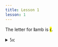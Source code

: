 ```yaml
---
title: Lesson 1
lesson: 1
---
```




The letter for <strong>l</strong>amb is <mark>𐑤</mark>.


<details>
    <summary>𐑕𐑦𐑤</summary>
    <p>sill</p>
</details>
